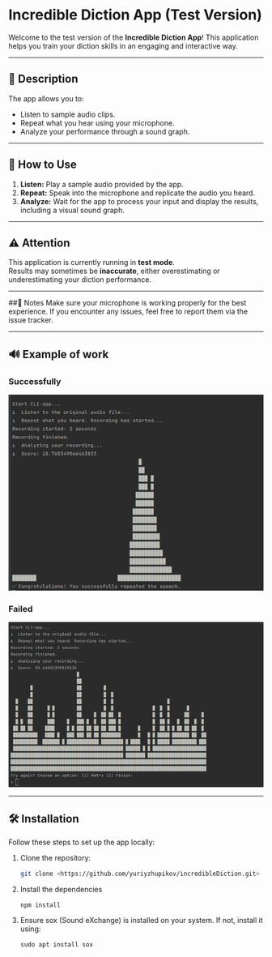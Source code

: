 # Incredible Diction App (Test Version)

Welcome to the test version of the **Incredible Diction App**! This application helps you train your diction skills in an engaging and interactive way.

---

## 📄 Description
The app allows you to:
- Listen to sample audio clips.
- Repeat what you hear using your microphone.
- Analyze your performance through a sound graph.

---

## 🚀 How to Use
1. **Listen:** Play a sample audio provided by the app.
2. **Repeat:** Speak into the microphone and replicate the audio you heard.
3. **Analyze:** Wait for the app to process your input and display the results, including a visual sound graph.

---

## ⚠️ Attention
This application is currently running in **test mode**.  
Results may sometimes be **inaccurate**, either overestimating or underestimating your diction performance.

---

##📝 Notes
Make sure your microphone is working properly for the best experience.
If you encounter any issues, feel free to report them via the issue tracker.

---

## 🔊 Example of work
### Successfully
![](uploads/successfully.png)

### Failed
![](uploads/failed.png)

---

## 🛠️ Installation
Follow these steps to set up the app locally:

1. Clone the repository:
   ```bash
   git clone <https://github.com/yuriyzhupikov/incredibleDiction.git>
2. Install the dependencies
    ```
   npm install
3. Ensure sox (Sound eXchange) is installed on your system. If not, install it using:
    ```
    sudo apt install sox
